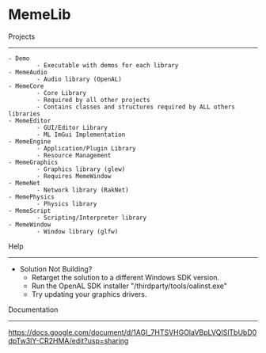 # MemeLib

Projects
__________
	- Demo
    		- Executable with demos for each library
	- MemeAudio
			- Audio library (OpenAL)
  	- MemeCore
			- Core Library
			- Required by all other projects
    		- Contains classes and structures required by ALL others libraries
	- MemeEditor
			- GUI/Editor Library
			- ML ImGui Implementation
	- MemeEngine
			- Application/Plugin Library
			- Resource Management
  	- MemeGraphics
    		- Graphics library (glew)
			- Requires MemeWindow
	- MemeNet
    		- Network library (RakNet)
  	- MemePhysics
    		- Physics library
	- MemeScript
    		- Scripting/Interpreter library
  	- MemeWindow
    		- Window library (glfw)

Help
__________
- Solution Not Building?
	- Retarget the solution to a different Windows SDK version.
	- Run the OpenAL SDK installer "/thirdparty/tools/oalinst.exe"
	- Try updating your graphics drivers.


Documentation
__________
https://docs.google.com/document/d/1AGI_7HTSVHGOlaVBpLVQISlTbUbD0dpTw3lY-CR2HMA/edit?usp=sharing